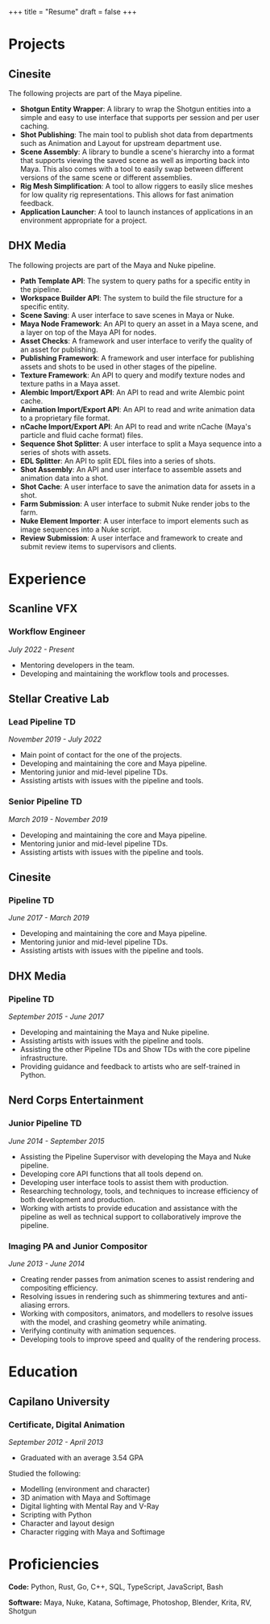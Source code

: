 +++
title = "Resume"
draft = false
+++

Projects
========

Cinesite
--------

The following projects are part of the Maya pipeline.

- **Shotgun Entity Wrapper**: A library to wrap the Shotgun entities into a simple and easy to use interface that supports per session and per user caching.
- **Shot Publishing**: The main tool to publish shot data from departments such as Animation and Layout for upstream department use.
- **Scene Assembly**: A library to bundle a scene's hierarchy into a format that supports viewing the saved scene as well as importing back into Maya. This also comes with a tool to easily swap between different versions of the same scene or different assemblies.
- **Rig Mesh Simplification**: A tool to allow riggers to easily slice meshes for low quality rig representations. This allows for fast animation feedback.
- **Application Launcher**: A tool to launch instances of applications in an environment appropriate for a project.

DHX Media
---------

The following projects are part of the Maya and Nuke pipeline.

- **Path Template API**: The system to query paths for a specific entity in the pipeline.
- **Workspace Builder API**: The system to build the file structure for a specific entity.
- **Scene Saving**: A user interface to save scenes in Maya or Nuke.
- **Maya Node Framework**: An API to query an asset in a Maya scene, and a layer on top of the Maya API for nodes.
- **Asset Checks**: A framework and user interface to verify the quality of an asset for publishing.
- **Publishing Framework**: A framework and user interface for publishing assets and shots to be used in other stages of the pipeline.
- **Texture Framework**: An API to query and modify texture nodes and texture paths in a Maya asset.
- **Alembic Import/Export API**: An API to read and write Alembic point cache.
- **Animation Import/Export API**: An API to read and write animation data to a proprietary file format.
- **nCache Import/Export API**: An API to read and write nCache (Maya's particle and fluid cache format) files.
- **Sequence Shot Splitter**: A user interface to split a Maya sequence into a series of shots with assets.
- **EDL Splitter**: An API to split EDL files into a series of shots.
- **Shot Assembly**: An API and user interface to assemble assets and animation data into a shot.
- **Shot Cache**: A user interface to save the animation data for assets in a shot.
- **Farm Submission**: A user interface to submit Nuke render jobs to the farm.
- **Nuke Element Importer**: A user interface to import elements such as image sequences into a Nuke script.
- **Review Submission**: A user interface and framework to create and submit review items to supervisors and clients.

Experience
==========

Scanline VFX
------------

### Workflow Engineer
*July 2022 - Present*

- Mentoring developers in the team.
- Developing and maintaining the workflow tools and processes.

Stellar Creative Lab
--------------------

### Lead Pipeline TD
*November 2019 - July 2022*

- Main point of contact for the one of the projects.
- Developing and maintaining the core and Maya pipeline.
- Mentoring junior and mid-level pipeline TDs.
- Assisting artists with issues with the pipeline and tools.

### Senior Pipeline TD
*March 2019 - November 2019*

- Developing and maintaining the core and Maya pipeline.
- Mentoring junior and mid-level pipeline TDs.
- Assisting artists with issues with the pipeline and tools.

Cinesite
--------

### Pipeline TD
*June 2017 - March 2019*

- Developing and maintaining the core and Maya pipeline.
- Mentoring junior and mid-level pipeline TDs.
- Assisting artists with issues with the pipeline and tools.

DHX Media
---------

### Pipeline TD
*September 2015 - June 2017*

- Developing and maintaining the Maya and Nuke pipeline.
- Assisting artists with issues with the pipeline and tools.
- Assisting the other Pipeline TDs and Show TDs with the core pipeline
  infrastructure.
- Providing guidance and feedback to artists who are self-trained in Python.

Nerd Corps Entertainment
------------------------
### Junior Pipeline TD
*June 2014 - September 2015*

- Assisting the Pipeline Supervisor with developing the Maya and Nuke pipeline.
- Developing core API functions that all tools depend on.
- Developing user interface tools to assist them with production.
- Researching technology, tools, and techniques to increase efficiency of both
  development and production.
- Working with artists to provide education and assistance with the pipeline as
  well as technical support to collaboratively improve the pipeline.

### Imaging PA and Junior Compositor
*June 2013 - June 2014*

- Creating render passes from animation scenes to assist rendering and
  compositing efficiency.
- Resolving issues in rendering such as shimmering textures and anti-aliasing
  errors.
- Working with compositors, animators, and modellers to resolve issues with the
  model, and crashing geometry while animating.
- Verifying continuity with animation sequences.
- Developing tools to improve speed and quality of the rendering process.

Education
=========

Capilano University
-------------------

### Certificate, Digital Animation
*September 2012 - April 2013*

- Graduated with an average 3.54 GPA

Studied the following:

- Modelling (environment and character)
- 3D animation with Maya and Softimage
- Digital lighting with Mental Ray and V-Ray
- Scripting with Python
- Character and layout design
- Character rigging with Maya and Softimage

Proficiencies
=============

**Code:** Python, Rust, Go, C++, SQL, TypeScript, JavaScript, Bash

**Software:** Maya, Nuke, Katana, Softimage, Photoshop, Blender, Krita, RV, Shotgun
